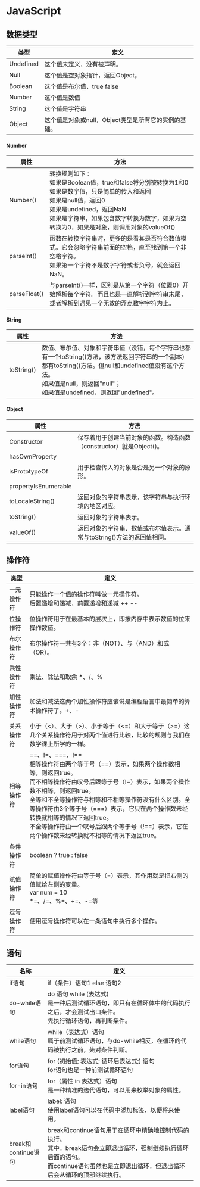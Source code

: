 # JavaScript

## 数据类型

| 类型      | 定义                                                 |
| --------- | ---------------------------------------------------- |
| Undefined | 这个值未定义，没有被声明。                           |
| Null      | 这个值是空对象指针，返回Object。                     |
| Boolean   | 这个值是布尔值，true false                           |
| Number    | 这个值是数值                                         |
| String    | 这个值是字符串                                       |
| Object    | 这个值是对象或null，Object类型是所有它的实例的基础。 |

#### Number

| 属性         | 方法                                                         |
| ------------ | ------------------------------------------------------------ |
| Number()     | 转换规则如下：<br />如果是Boolean值，true和false将分别被转换为1和0<br />如果是数字值，只是简单的传入和返回<br />如果是null值，返回0<br />如果是undefined，返回NaN<br />如果是字符串，如果包含数字转换为数字，如果为空转换为0，如果是对象，则调用对象的valueOf() |
| parseInt()   | 函数在转换字符串时，更多的是看其是否符合数值模式。它会忽略字符串前面的空格，直至找到第一个非空格字符。<br />如果第一个字符不是数字字符或者负号，就会返回NaN。 |
| parseFloat() | 与parseInt()一样，区别是从第一个字符（位置0）开始解析每个字符。而且也是一直解析到字符串末尾，或者解析到遇见一个无效的浮点数字字符为止。 |

#### String

| 属性       | 方法                                                         |
| ---------- | ------------------------------------------------------------ |
| toString() | 数值、布尔值、对象和字符串值（没错，每个字符串也都有一个toString()方法，该方法返回字符串的一个副本）都有toString()方法。但null和undefined值没有这个方法。<br />如果值是null，则返回"null"；<br />如果值是undefined，则返回"undefined"。 |

#### Object

| 属性                 | 方法                                                         |
| -------------------- | ------------------------------------------------------------ |
| Constructor          | 保存着用于创建当前对象的函数。构造函数（constructor）就是Object()。 |
| hasOwnProperty       |                                                              |
| isPrototypeOf        | 用于检查传入的对象是否是另一个对象的原形。                   |
| propertyIsEnumerable |                                                              |
| toLocaleString()     | 返回对象的字符串表示，该字符串与执行环境的地区对应。         |
| toString()           | 返回对象的字符串表示。                                       |
| valueOf()            | 返回对象的字符串、数值或布尔值表示。通常与toString()方法的返回值相同。 |

## 操作符

| 类型       | 定义                                                         |
| ---------- | ------------------------------------------------------------ |
| 一元操作符 | 只能操作一个值的操作符叫做一元操作符。<br />后置递增和递减，前置递增和递减 ++ -- |
| 位操作符   | 位操作符用于在最基本的层次上，即按内存中表示数值的位来操作数值。 |
| 布尔操作符 | 布尔操作符一共有3个：非（NOT）、与（AND）和或（OR）。        |
| 乘性操作符 | 乘法、除法和取余      *、/、%                                |
| 加性操作符 | 加法和减法这两个加性操作符应该说是编程语言中最简单的算术操作符了。+、- |
| 关系操作符 | 小于（<）、大于（>）、小于等于（<=）和大于等于（>=）这几个关系操作符用于对两个值进行比较，比较的规则与我们在数学课上所学的一样。 |
| 相等操作符 | ==、!=、===、!==<br />相等操作符由两个等于号（==）表示，如果两个操作数相等，则返回true。<br />而不相等操作符由叹号后跟等于号（!=）表示，如果两个操作数不相等，则返回true。<br />全等和不全等操作符与相等和不相等操作符没有什么区别。全等操作符由3个等于号（===）表示，它只在两个操作数未经转换就相等的情况下返回true。<br />不全等操作符由一个叹号后跟两个等于号（!==）表示，它在两个操作数未经转换就不相等的情况下返回true。 |
| 条件操作符 | boolean ? true : false                                       |
| 赋值操作符 | 简单的赋值操作符由等于号（=）表示，其作用就是把右侧的值赋给左侧的变量。<br />var num = 10<br /> *=、/=、%=、+=、-=等 |
| 逗号操作符 | 使用逗号操作符可以在一条语句中执行多个操作。                 |

## 语句

| 名称                      | 定义                                                         |
| ------------------------- | ------------------------------------------------------------ |
| if语句                    | if（条件）语句1 else 语句2                                   |
| do-while语句              | do 语句 while (表达式)<br />是一种后测试循环语句，即只有在循环体中的代码执行之后，才会测试出口条件。<br />先执行循环语句，再判断条件。 |
| while语句                 | while（表达式）语句<br />属于前测试循环语句，与do-while相反，在循环的代码被执行之前，先对条件判断。 |
| for语句                   | for (初始值; 表达式; 循环后表达式;) 语句<br />for语句也是一种前测试循环语句 |
| for-in语句                | for（属性 in 表达式）语句<br/>是一种精准的迭代语句，可以用来枚举对象的属性。 |
| label语句                 | label: 语句<br />使用label语句可以在代码中添加标签，以便将来使用。 |
| break和<br />continue语句 | break和continue语句用于在循环中精确地控制代码的执行。<br />其中，break语句会立即退出循环，强制继续执行循环后面的语句。<br />而continue语句虽然也是立即退出循环，但退出循环后会从循环的顶部继续执行。 |

